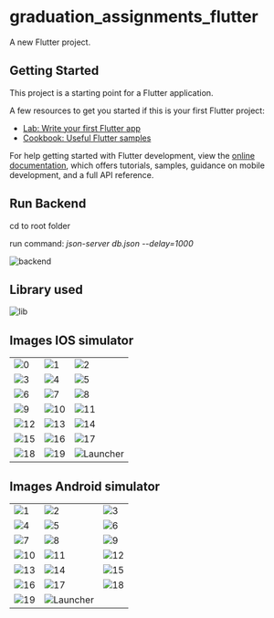 # graduation_assignments_flutter

A new Flutter project.

## Getting Started

This project is a starting point for a Flutter application.

A few resources to get you started if this is your first Flutter project:

- [Lab: Write your first Flutter app](https://docs.flutter.dev/get-started/codelab)
- [Cookbook: Useful Flutter samples](https://docs.flutter.dev/cookbook)

For help getting started with Flutter development, view the
[online documentation](https://docs.flutter.dev/), which offers tutorials,
samples, guidance on mobile development, and a full API reference.

## Run Backend

cd to root folder

run command: *json-server db.json --delay=1000*

![backend](/docs/backend.png "backend")

## Library used

![lib](/docs/lib.png "lib")

## Images IOS simulator

||||
|-------------------------|-------------------------|-------------------------|
|![0](/docs/ios/0.png "0")|![1](/docs/ios/1.png "1")|![2](/docs/ios/2.png "2")|
|![3](/docs/ios/3.png "3")|![4](/docs/ios/4.png "4")|![5](/docs/ios/5.png "5")|
|![6](/docs/ios/6.png "6")|![7](/docs/ios/7.png "7")|![8](/docs/ios/8.png "8")|
|![9](/docs/ios/9.png "9")|![10](/docs/ios/10.png "10")|![11](/docs/ios/11.png "11")|
|![12](/docs/ios/12.png "12")|![13](/docs/ios/13.png "13")|![14](/docs/ios/14.png "14")|
|![15](/docs/ios/15.png "15")|![16](/docs/ios/16.png "16")|![17](/docs/ios/17.png "17")|
|![18](/docs/ios/18.png "18")|![19](/docs/ios/19.png "19")|![Launcher](/docs/ios/Launcher.png "Launcher")|

## Images Android simulator

||||
|-------------------------|-------------------------|-------------------------|
|![1](/docs/android/1.png "1")|![2](/docs/android/2.png "2")|![3](/docs/android/3.png "3")|
|![4](/docs/android/4.png "4")|![5](/docs/android/5.png "5")|![6](/docs/android/6.png "6")|
|![7](/docs/android/7.png "7")|![8](/docs/android/8.png "8")|![9](/docs/android/9.png "9")|
|![10](/docs/android/10.png "10")|![11](/docs/android/11.png "11")|![12](/docs/android/12.png "12")|
|![13](/docs/android/13.png "13")|![14](/docs/android/14.png "14")|![15](/docs/android/15.png "15")|
|![16](/docs/android/16.png "16")|![17](/docs/android/17.png "17")|![18](/docs/android/18.png "18")|
|![19](/docs/android/19.png "19")|![Launcher](/docs/android/Launcher.png "Launcher")||
